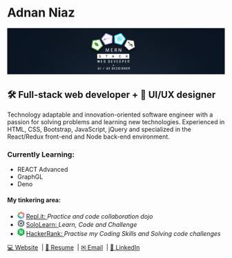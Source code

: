 <h1>Adnan Niaz</h1>
<img src="images/bannerlast.png">
<h2> 🛠 Full-stack web developer + 🎨 UI/UX designer</h2>
<p>
    Technology adaptable and innovation-oriented software engineer with a passion for solving problems and learning new
    technologies. Experienced in HTML, CSS, Bootstrap, JavaScript, jQuery and specialized in the React/Redux front-end
    and Node back-end environment.
</p>
<h3>Currently Learning:</h3>
<ul>
    <li>REACT Advanced</li>
    <li>GraphGL</li>
    <li>Deno</li>
</ul>

<h4>My tinkering area:</h4>
<ul>
    <li><img src="images/sololearn.png"> <a href="https://repl.it/@adnanniaz">Repl.it: </a><em> Practice and code
        collaboration dojo</em></li>
    <li><img src="images/replit.png"> <a href="https://www.sololearn.com/Profile/383429">SoloLearn: </a><em> Learn, Code and
        Challenge</em></li>
    <li><img src="images/hacker-rank.png"> <a href="https://www.hackerrank.com/adnanniaz77">HackerRank: </a><em> Practise my
        Coding Skills and Solving code challenges</em></li>
</ul>
<p>
    <a href="https://www.sanistudio.online"> 💻 Website</a>&nbsp;&nbsp;|
    <a href="https://drive.google.com/open?id=1Kd3K2eCeDBLFDuSfHqVtPW3C3ACL7ueC"> 📄 Resume</a>&nbsp;&nbsp;|
    <a href="mailto:adnanniaz77@yahoo.com"> ✉ Email</a>&nbsp;&nbsp;|
    <a href="https://www.linkedin.com/in/adnanniaz77/"> 🔗 LinkedIn</a>
</p>&nbsp;
</p>
